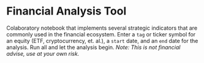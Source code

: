 # Financial Analysis Tool
Colaboratory notebook that implements several strategic indicators that are commonly used in the financial ecosystem. Enter a `tag` or ticker symbol for an equity (ETF, cryptocurrency, et. al.), a `start` date, and an `end` date for the analysis. Run all and let the analysis begin. *Note: This is not financial advise, use at your own risk.*
